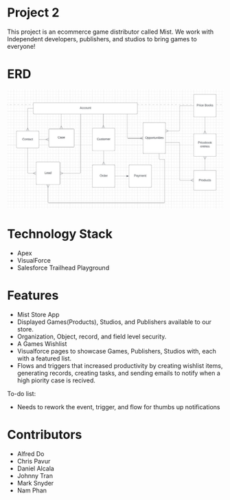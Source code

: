 # Project 2
This project is an ecommerce game distributor called Mist. We work with Independent developers, publishers, and studios to bring games to everyone!

# ERD
![image](ERDv1.JPG)

# Technology Stack
* Apex
* VisualForce
* Salesforce Trailhead Playground

# Features
* Mist Store App
* Displayed Games(Products), Studios, and Publishers available to our store.
* Organization, Object, record, and field level security.
* A Games Wishlist 
* Visualforce pages to showcase Games, Publishers, Studios with, each with a featured list.
* Flows and triggers that increased productivity by creating wishlist items, generating records, creating tasks, and sending emails to notify when a high piority case is recived.

To-do list:
* Needs to rework the event, trigger, and flow for thumbs up notifications

# Contributors

* Alfred Do
* Chris Pavur
* Daniel Alcala
* Johnny Tran
* Mark Snyder
* Nam Phan


